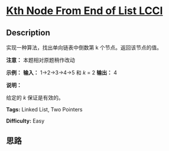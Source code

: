 # [Kth Node From End of List LCCI][title]

## Description

实现一种算法，找出单向链表中倒数第 k 个节点。返回该节点的值。

**注意：** 本题相对原题稍作改动

**示例：**
            **输入：** 1->2->3->4->5 和 _k_ = 2    **输出：** 4

**说明：**

给定的 _k_  保证是有效的。


**Tags:** Linked List, Two Pointers

**Difficulty:** Easy

## 思路

[title]: https://leetcode-cn.com/problems/kth-node-from-end-of-list-lcci
